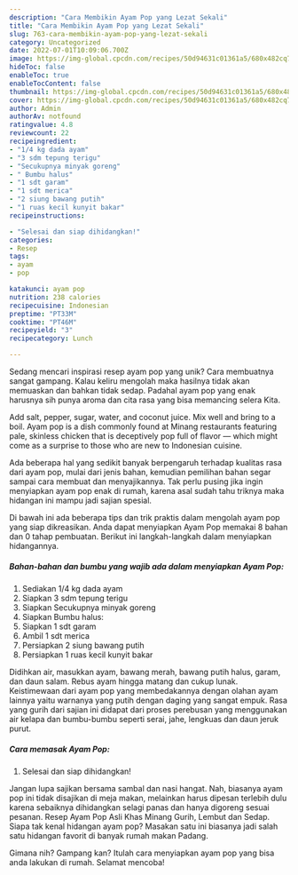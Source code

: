 ```yaml
---
description: "Cara Membikin Ayam Pop yang Lezat Sekali"
title: "Cara Membikin Ayam Pop yang Lezat Sekali"
slug: 763-cara-membikin-ayam-pop-yang-lezat-sekali
category: Uncategorized
date: 2022-07-01T10:09:06.700Z
image: https://img-global.cpcdn.com/recipes/50d94631c01361a5/680x482cq70/ayam-pop-foto-resep-utama.jpg
hideToc: false
enableToc: true
enableTocContent: false
thumbnail: https://img-global.cpcdn.com/recipes/50d94631c01361a5/680x482cq70/ayam-pop-foto-resep-utama.jpg
cover: https://img-global.cpcdn.com/recipes/50d94631c01361a5/680x482cq70/ayam-pop-foto-resep-utama.jpg
author: Admin
authorAv: notfound
ratingvalue: 4.8
reviewcount: 22
recipeingredient:
- "1/4 kg dada ayam"
- "3 sdm tepung terigu"
- "Secukupnya minyak goreng"
- " Bumbu halus"
- "1 sdt garam"
- "1 sdt merica"
- "2 siung bawang putih"
- "1 ruas kecil kunyit bakar"
recipeinstructions:

- "Selesai dan siap dihidangkan!"
categories:
- Resep
tags:
- ayam
- pop

katakunci: ayam pop 
nutrition: 238 calories
recipecuisine: Indonesian
preptime: "PT33M"
cooktime: "PT46M"
recipeyield: "3"
recipecategory: Lunch

---
```





Sedang mencari inspirasi resep ayam pop yang unik? Cara membuatnya sangat gampang. Kalau keliru mengolah maka hasilnya tidak akan memuaskan dan bahkan tidak sedap. Padahal ayam pop yang enak harusnya sih punya aroma dan cita rasa yang bisa memancing selera Kita.





Add salt, pepper, sugar, water, and coconut juice. Mix well and bring to a boil. Ayam pop is a dish commonly found at Minang restaurants featuring pale, skinless chicken that is deceptively pop full of flavor — which might come as a surprise to those who are new to Indonesian cuisine.

Ada beberapa hal yang sedikit banyak berpengaruh terhadap kualitas rasa dari ayam pop, mulai dari jenis bahan, kemudian pemilihan bahan segar sampai cara membuat dan menyajikannya. Tak perlu pusing jika ingin menyiapkan ayam pop enak di rumah, karena asal sudah tahu triknya maka hidangan ini mampu jadi sajian spesial.






Di bawah ini ada beberapa tips dan trik praktis dalam mengolah ayam pop yang siap dikreasikan. Anda dapat menyiapkan Ayam Pop memakai 8 bahan dan 0 tahap pembuatan. Berikut ini langkah-langkah dalam menyiapkan hidangannya.

<!--inarticleads1-->

##### Bahan-bahan dan bumbu yang wajib ada dalam menyiapkan Ayam Pop:

1. Sediakan 1/4 kg dada ayam
1. Siapkan 3 sdm tepung terigu
1. Siapkan Secukupnya minyak goreng
1. Siapkan  Bumbu halus:
1. Siapkan 1 sdt garam
1. Ambil 1 sdt merica
1. Persiapkan 2 siung bawang putih
1. Persiapkan 1 ruas kecil kunyit bakar


Didihkan air, masukkan ayam, bawang merah, bawang putih halus, garam, dan daun salam. Rebus ayam hingga matang dan cukup lunak. Keistimewaan dari ayam pop yang membedakannya dengan olahan ayam lainnya yaitu warnanya yang putih dengan daging yang sangat empuk. Rasa yang gurih dari sajian ini didapat dari proses perebusan yang menggunakan air kelapa dan bumbu-bumbu seperti serai, jahe, lengkuas dan daun jeruk purut. 

<!--inarticleads2-->

##### Cara memasak Ayam Pop:


1. Selesai dan siap dihidangkan!

Jangan lupa sajikan bersama sambal dan nasi hangat. Nah, biasanya ayam pop ini tidak disajikan di meja makan, melainkan harus dipesan terlebih dulu karena sebaiknya dihidangkan selagi panas dan hanya digoreng sesuai pesanan. Resep Ayam Pop Asli Khas Minang Gurih, Lembut dan Sedap. Siapa tak kenal hidangan ayam pop? Masakan satu ini biasanya jadi salah satu hidangan favorit di banyak rumah makan Padang. 

Gimana nih? Gampang kan? Itulah cara menyiapkan ayam pop yang bisa anda lakukan di rumah. Selamat mencoba!
